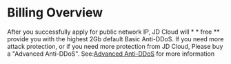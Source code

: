 # Billing Overview
     
  After you successfully apply for public network IP, JD Cloud will * * free ** provide you with the highest 2Gb default Basic Anti-DDoS. If you need more attack protection, or if you need more protection from JD Cloud,
  Please buy a "Advanced Anti-DDoS". See:[Advanced Anti-DDoS](https://www.jdcloud.com/products/anti-ddos-pro) for more information
     
    
